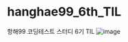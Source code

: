 # hanghae99_6th_TIL
항해99 코딩테스트 스터디 6기 TIL
![image](https://github.com/user-attachments/assets/53c9232c-50d5-4cb9-85f6-8ad45884f481)

